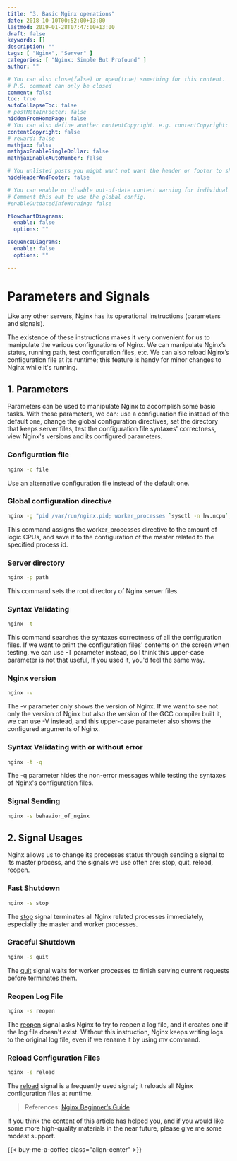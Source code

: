 ```yaml
---
title: "3. Basic Nginx operations"
date: 2018-10-10T00:52:00+13:00
lastmod: 2019-01-28T07:47:00+13:00
draft: false
keywords: []
description: ""
tags: [ "Nginx", "Server" ]
categories: [ "Nginx: Simple But Profound" ]
author: ""

# You can also close(false) or open(true) something for this content.
# P.S. comment can only be closed
comment: false
toc: true
autoCollapseToc: false
# postMetaInFooter: false
hiddenFromHomePage: false
# You can also define another contentCopyright. e.g. contentCopyright: "This is another copyright."
contentCopyright: false
# reward: false
mathjax: false
mathjaxEnableSingleDollar: false
mathjaxEnableAutoNumber: false

# You unlisted posts you might want not want the header or footer to show
hideHeaderAndFooter: false

# You can enable or disable out-of-date content warning for individual post.
# Comment this out to use the global config.
#enableOutdatedInfoWarning: false

flowchartDiagrams:
  enable: false
  options: ""

sequenceDiagrams: 
  enable: false
  options: ""

---
```


<!--more-->

# Parameters and Signals

Like any other servers, Nginx has its operational instructions (parameters and signals).

The existence of these instructions makes it very convenient for us to manipulate the various configurations of Nginx. We can manipulate Nginx’s status, running path, test configuration files, etc. We can also reload Nginx’s configuration file at its runtime; this feature is handy for minor changes to Nginx while it's running.

## 1. Parameters

Parameters can be used to manipulate Nginx to accomplish some basic tasks. With these parameters, we can: use a configuration file instead of the default one, change the global configuration directives, set the directory that keeps server files, test the configuration file syntaxes' correctness, view Nginx's versions and its configured parameters.

### Configuration file

```bash
nginx -c file
```

Use an alternative configuration file instead of the default one.

### Global configuration directive

```bash
nginx -g "pid /var/run/nginx.pid; worker_processes `sysctl -n hw.ncpu`;"
```

This command assigns the worker_processes directive to the amount of logic CPUs, and save it to the configuration of the master related to the specified process id.

### Server directory

```bash
nginx -p path
```

This command sets the root directory of Nginx server files.

### Syntax Validating

```bash
nginx -t
```

This command searches the syntaxes correctness of all the configuration files. If we want to print the configuration files' contents on the screen when testing, we can use -T parameter instead, so I think this upper-case parameter is not that useful, If you used it, you'd feel the same way.

### Nginx version

```bash
nginx -v
```

The -v parameter only shows the version of Nginx. If we want to see not only the version of Nginx but also the version of the GCC compiler built it, we can use -V instead, and this upper-case parameter also shows the configured arguments of Nginx.

### Syntax Validating with or without error

```bash
nginx -t -q
```

The -q parameter hides the non-error messages while testing the syntaxes of Nginx's configuration files.

### Signal Sending

```bash
nginx -s behavior_of_nginx
```

## 2. Signal Usages

Nginx allows us to change its processes status through sending a signal to its master process, and the signals we use often are: stop, quit, reload, reopen.

### Fast Shutdown

```bash
nginx -s stop
```

The [stop](http://nginx.org/en/docs/beginners_guide.html) signal terminates all Nginx related processes immediately, especially the master and worker processes.

### Graceful Shutdown

```bash
nginx -s quit
```

The [quit](http://nginx.org/en/docs/beginners_guide.html) signal waits for worker processes to finish serving current requests before terminates them.

### Reopen Log File

```bash
nginx -s reopen
```

The [reopen](http://nginx.org/en/docs/beginners_guide.html) signal asks Nginx to try to reopen a log file, and it creates one if the log file doesn't exist. Without this instruction, Nginx keeps writing logs to the original log file, even if we rename it by using mv command.

### Reload Configuration Files

```bash
nginx -s reload
```

The [reload](http://nginx.org/en/docs/beginners_guide.html) signal is a frequently used signal; it reloads all Nginx configuration files at runtime.

> References:
> [Nginx Beginner’s Guide](http://nginx.org/en/docs/beginners_guide.html)

If you think the content of this article has helped you, and if you would like some more high-quality materials in the near future, please give me some modest support.

<!-- Buy Me a Coffee Button -->
{{< buy-me-a-coffee class="align-center" >}}
